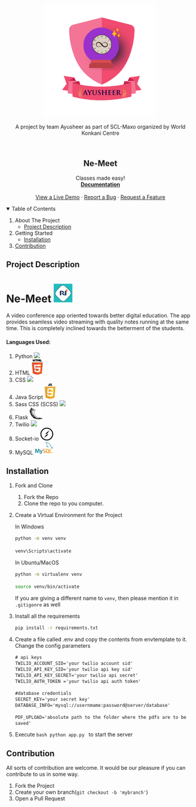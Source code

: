 
 

<p align="center"> 
  <img src="static/images/Ayusheer-logo.png" alt="Ayusheer-lOGO" border="0" width=300 height=300/>&nbsp; </p>
  
<p align="center">A project by team Ayusheer as part of SCL-Maxo organized by World Konkani Centre </p>

</br>


  <h2 align="center">Ne-Meet</h2>
  <p align="center">
   Classes made easy!
    <br />
    <a href="#documentation"><strong>Documentation</strong></a>
    <br />
    <br />
    <a href="" rel="">View a Live Demo</a>
    · 
    <a href="https://github.com/RajathPrabhu221/SCL_Maxo/issues/new">Report a Bug</a>
    ·
    <a href="https://github.com/RajathPrabhu221/SCL_Maxo/issues/new">Request a Feature</a>
  </p>
</p>

<!-- TABLE OF CONTENTS -->
<details open="open">
  <summary>Table of Contents</summary>
  <ol>
    <li>
      <a>About The Project</a>
      <ul>
       <li><a href="#project-description">Project Description</a></li>
       </ul>
     </li>
     <li>
       <a>Getting Started</a>
       <ul>
         <li><a href="#installation">Installation</a></li>
        </ul>
     </li>
     <li><a href="#contribution">Contribution</a></li>
         
       
   </ol>
 </details>




## Project Description

# Ne-Meet <img src="static/images/Final-Logo.png" border="0" width= 50>
 
A video conference app oriented towards better digital education. The app provides seamless video streaming with quality notes running at the same time. This is completely inclined towards the betterment of the students.

#### Languages Used:

1) Python <a href="https://www.python.org/" ><img src="https://github.com/Sudarshan-Mech/SCL_Maxo/blob/main/static/images/python%20logo.png" width= 30></a>
2) HTML <a href="https://developer.mozilla.org/en-US/docs/Web/HTML"><img src="static/images/HTML%20logo%20Modified.png" width= 30></a>
3) CSS  <a href="https://developer.mozilla.org/en-US/docs/Web/CSS"><img src="https://github.com/Sudarshan-Mech/SCL_Maxo/blob/main/static/images/CSS%20logo.png" width= 30></a>
4) Java Script <a href="https://developer.mozilla.org/en-US/docs/Web/JavaScript"><img src="static/images/javascript%20modified.png" width= 30></a>
5) Sass CSS (SCSS) <a href="https://sass-lang.com/"><img src="https://github.com/Sudarshan-Mech/SCL_Maxo/blob/main/static/images/SCSS%20logo.jpg" width= 50></a>
6) Flask <a href="https://flask.palletsprojects.com/en/1.1.x/"><img src="static/images/Flask%20logo%20Modified.jpg" width= 35></a>
7) Twilio <a href="https://www.twilio.com/docs/video/javascript-getting-started"><img src="https://github.com/RajathPrabhu221/SCL_Maxo/blob/main/static/images/Twilio%20logo%20Modified.png" width= 40></a>
8) Socket-io <a href="https://socket.io/"><img src="static/images/Socket-io.svg" width= 35></a>
9) MySQL <a href="https://www.mysql.com/"><img src="static/images/my%20sql.png" width= 50></a>


## Installation 

1. Fork and Clone
    <ol>
    <li>Fork the Repo</li>
    <li>Clone the repo to you computer.</li>
    </ol>

2. Create a Virtual Environment for the Project

    In Windows
    ```bash
    python -m venv venv
    
    venv\Scripts\activate
    ```

    In Ubuntu/MacOS
    ```bash
    python -m virtualenv venv
    
    source venv/bin/activate
    ```
   
   If you are giving a different name to `venv`, then please mention it in `.gitigonre` as well

3. Install all the requirements

    ```bash
    pip install -r requirements.txt
    ```
    
4. Create a file called .env and copy the contents from envtemplate to it.
   Change the config parameters
   ```dosini
   # api keys
   TWILIO_ACCOUNT_SID='your twilio account sid'
   TWILIO_API_KEY_SID='your twilio api key sid'
   TWILIO_API_KEY_SECRET='your twilio api secret'
   TWILIO_AUTH_TOKEN ='your twilio api auth token'

   #database credentials
   SECRET_KEY='your secret key'
   DATABASE_INFO='mysql://usernmame:password@server/database'

   PDF_UPLOAD='absolute path to the folder where the pdfs are to be saved'
   ```
   
5.  Execute ```bash python app.py ``` to start the server

## Contribution

All sorts of contribution are welcome. It would be our pleasure if you can contribute to us in some way. 

1. Fork the Project
2. Create your own branch(`git checkout -b 'mybranch'`)
3. Open a Pull Request
